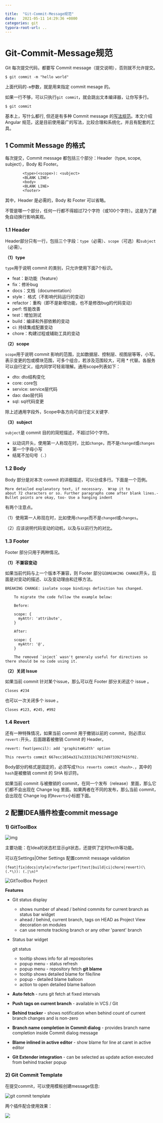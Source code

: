 ```yaml
---

title:  "Git-Commit-Message规范"
date:   2021-05-11 14:29:36 +0800
categories: git
typora-root-url: ..
---
```

# Git-Commit-Message规范

Git 每次提交代码，都要写 Commit message（提交说明），否则就不允许提交。

```
$ git commit -m "hello world"
```

上面代码的`-m`参数，就是用来指定 commit mesage 的。

如果一行不够，可以只执行`git commit`，就会跳出文本编译器，让你写多行。

```
$ git commit
```

基本上，写什么都行,  但还是有多种 Commit message 的[写法规范](https://www.oschina.net/action/GoToLink?url=https%3A%2F%2Fgithub.com%2Fajoslin%2Fconventional-changelog%2Fblob%2Fmaster%2Fconventions)。本文介绍Angular 规范，这是目前使用最广的写法，比较合理和系统化，并且有配套的工具。

## 1 Commit Message 的格式

每次提交，Commit message 都包括三个部分：Header（type, scope, subject），Body 和 Footer。

```
 		<type>(<scope>): <subject>
        <BLANK LINE>
        <body>
        <BLANK LINE>
        <footer>
```

其中，Header 是必需的，Body 和 Footer 可以省略。

不管是哪一个部分，任何一行都不得超过72个字符（或100个字符）。这是为了避免自动换行影响美观。

### 1.1 Header

Header部分只有一行，包括三个字段：`type`（必需）、`scope`（可选）和`subject`（必需）。

**（1）type**

`type`用于说明 commit 的类别，只允许使用下面7个标识。

- feat：新功能（feature）
- fix：修补bug
- docs：文档（documentation）
- style： 格式（不影响代码运行的变动）
- refactor：重构（即不是新增功能，也不是修改bug的代码变动）
- perf: 性能改善
- test：增加测试
- build：编译和外部依赖的变动
- ci: 持续集成配置变动
- chore：构建过程或辅助工具的变动

**（2）scope**

`scope`用于说明 commit 影响的范围，比如数据层、控制层、视图层等等，小写。表示变更的包或模块范围，可多个组合，若涉及范围较大，可用 * 代替。各服务可以自行定义，组内同学可轻易理解。通用scope列表如下：

- dto: dto结构变化
- core: core包
- service: service层代码
- dao: dao层代码
- sql: sql代码变更

除上述通用字段外，Scope中各方向可自行定义关键字.

**（3）subject**

`subject`是 commit 目的的简短描述，不超过50个字符。

- 以动词开头，使用第一人称现在时，比如`change`，而不是`changed`或`changes`
- 第一个字母小写
- 结尾不加句号（`.`）

### 1.2 Body

Body 部分是对本次 commit 的详细描述，可以分成多行。下面是一个范例。

```
More detailed explanatory text, if necessary.  Wrap it to 
about 72 characters or so. Further paragraphs come after blank lines.- Bullet points are okay, too- Use a hanging indent
```

有两个注意点。

（1）使用第一人称现在时，比如使用`change`而不是`changed`或`changes`。

（2）应该说明代码变动的动机，以及与以前行为的对比。

### 1.3 Footer

Footer 部分只用于两种情况。

**（1）不兼容变动**

如果当前代码与上一个版本不兼容，则 Footer 部分以`BREAKING CHANGE`开头，后面是对变动的描述、以及变动理由和迁移方法。

```
BREAKING CHANGE: isolate scope bindings definition has changed.

    To migrate the code follow the example below:

    Before:

    scope: {
      myAttr: 'attribute',
    }

    After:

    scope: {
      myAttr: '@',
    }

    The removed `inject` wasn't generaly useful for directives so there should be no code using it.
```

**（2）关闭 Issue**

如果当前 commit 针对某个issue，那么可以在 Footer 部分关闭这个 issue 。

```
Closes #234
```

也可以一次关闭多个 issue 。

```
Closes #123, #245, #992
```

### 1.4 Revert

还有一种特殊情况，如果当前 commit 用于撤销以前的 commit，则必须以`revert:`开头，后面跟着被撤销 Commit 的 Header。

```
revert: feat(pencil): add 'graphiteWidth' option

This reverts commit 667ecc1654a317a13331b17617d973392f415f02.
```

Body部分的格式是固定的，必须写成`This reverts commit <hash>.`，其中的`hash`是被撤销 commit 的 SHA 标识符。

如果当前 commit 与被撤销的 commit，在同一个发布（release）里面，那么它们都不会出现在 Change log 里面。如果两者在不同的发布，那么当前 commit，会出现在 Change log 的`Reverts`小标题下面。



## 2 配置IDEA插件检查commit message

### 1) GitToolBox

![img](/assets/images\GitToolBox.png)



主要功能：在Idea的状态栏显示git状态，还提供了定时fecth等功能。

可以在Settings|Other Settings 配置commit message validation 

```
(feat|fix|docs|style|refactor|perf|test|build|ci|chore|revert)(\(.*\)): (.|\n)*
```

![GitToolBox Porject](/assets/images\git-tool-box.png)

**Features**

- Git status display

  - shows number of ahead / behind commits for current branch as status bar widget
  - ahead / behind, current branch, tags on HEAD as Project View decoration on modules
  - can use remote tracking branch or any other 'parent' branch

- Status bar widget

  git status

  - tooltip shows info for all repositories
  - popup menu - status refresh
  - popup menu - repository fetch
    **git blame**
  - tooltip shows detailed blame for file/line
  - popup - detailed blame balloon
  - action to open detailed blame balloon

- **Auto fetch** - runs git fetch at fixed intervals

- **Push tags on current branch** - available in VCS / Git

- **Behind tracker** - shows notification when behind count of current branch changes and is non-zero

- **Branch name completion in Commit dialog** - provides branch name completion inside Commit dialog message

- **Blame inlined in active editor** - show blame for line at caret in active editor

- **Git Extender integration** - can be selected as update action executed from behind tracker popup

### 2) Git Commit Template
在提交commit，可以使用模板创建message信息:

![git commit template](/assets/images\git-commit-template.png)

两个插件配合使用效果：

![](/assets/images\Git-commit-message.png)

